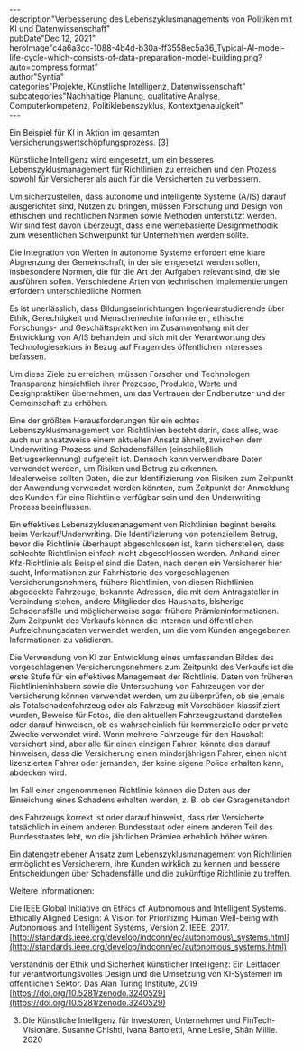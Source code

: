\---  
description"Verbesserung des Lebenszyklusmanagements von Politiken mit KI und Datenwissenschaft"   
pubDate"Dec 12, 2021"   
heroImage"c4a6a3cc-1088-4b4d-b30a-ff3558ec5a36_Typical-AI-model-life-cycle-which-consists-of-data-preparation-model-building.png?auto=compress,format"   
author"Syntia"   
categories"Projekte, Künstliche Intelligenz, Datenwissenschaft"   
subcategories"Nachhaltige Planung, qualitative Analyse, Computerkompetenz, Politiklebenszyklus, Kontextgenauigkeit"   
\---  

Ein Beispiel für KI in Aktion im gesamten Versicherungswertschöpfungsprozess. \[3\]

Künstliche Intelligenz wird eingesetzt, um ein besseres Lebenszyklusmanagement für Richtlinien zu erreichen und den Prozess sowohl für Versicherer als auch für die Versicherten zu verbessern.

Um sicherzustellen, dass autonome und intelligente Systeme (A/IS) darauf ausgerichtet sind, Nutzen zu bringen, müssen Forschung und Design von ethischen und rechtlichen Normen sowie Methoden unterstützt werden.  
Wir sind fest davon überzeugt, dass eine wertebasierte Designmethodik zum wesentlichen Schwerpunkt für Unternehmen werden sollte.

Die Integration von Werten in autonome Systeme erfordert eine klare Abgrenzung der Gemeinschaft, in der sie eingesetzt werden sollen, insbesondere Normen, die für die Art der Aufgaben relevant sind, die sie ausführen sollen. Verschiedene Arten von technischen Implementierungen erfordern unterschiedliche Normen.

Es ist unerlässlich, dass Bildungseinrichtungen Ingenieurstudierende über Ethik, Gerechtigkeit und Menschenrechte informieren, ethische Forschungs- und Geschäftspraktiken im Zusammenhang mit der Entwicklung von A/IS behandeln und sich mit der Verantwortung des Technologiesektors in Bezug auf Fragen des öffentlichen Interesses befassen.

Um diese Ziele zu erreichen, müssen Forscher und Technologen Transparenz hinsichtlich ihrer Prozesse, Produkte, Werte und Designpraktiken übernehmen, um das Vertrauen der Endbenutzer und der Gemeinschaft zu erhöhen.

Eine der größten Herausforderungen für ein echtes Lebenszyklusmanagement von Richtlinien besteht darin, dass alles, was auch nur ansatzweise einem aktuellen Ansatz ähnelt, zwischen dem Underwriting-Prozess und Schadensfällen (einschließlich Betrugserkennung) aufgeteilt ist. Dennoch kann verwendbare Daten verwendet werden, um Risiken und Betrug zu erkennen.  
Idealerweise sollten Daten, die zur Identifizierung von Risiken zum Zeitpunkt der Anwendung verwendet werden könnten, zum Zeitpunkt der Anmeldung des Kunden für eine Richtlinie verfügbar sein und den Underwriting-Prozess beeinflussen.

Ein effektives Lebenszyklusmanagement von Richtlinien beginnt bereits beim Verkauf/Underwriting. Die Identifizierung von potenziellem Betrug, bevor die Richtlinie überhaupt abgeschlossen ist, kann sicherstellen, dass schlechte Richtlinien einfach nicht abgeschlossen werden. Anhand einer Kfz-Richtlinie als Beispiel sind die Daten, nach denen ein Versicherer hier sucht, Informationen zur Fahrhistorie des vorgeschlagenen Versicherungsnehmers, frühere Richtlinien, von diesen Richtlinien abgedeckte Fahrzeuge, bekannte Adressen, die mit dem Antragsteller in Verbindung stehen, andere Mitglieder des Haushalts, bisherige Schadensfälle und möglicherweise sogar frühere Prämieninformationen. Zum Zeitpunkt des Verkaufs können die internen und öffentlichen Aufzeichnungsdaten verwendet werden, um die vom Kunden angegebenen Informationen zu validieren.

Die Verwendung von KI zur Entwicklung eines umfassenden Bildes des vorgeschlagenen Versicherungsnehmers zum Zeitpunkt des Verkaufs ist die erste Stufe für ein effektives Management der Richtlinie. Daten von früheren Richtlinieninhabern sowie die Untersuchung von Fahrzeugen vor der Versicherung können verwendet werden, um zu überprüfen, ob sie jemals als Totalschadenfahrzeug oder als Fahrzeug mit Vorschäden klassifiziert wurden, Beweise für Fotos, die den aktuellen Fahrzeugzustand darstellen oder darauf hinweisen, ob es wahrscheinlich für kommerzielle oder private Zwecke verwendet wird. Wenn mehrere Fahrzeuge für den Haushalt versichert sind, aber alle für einen einzigen Fahrer, könnte dies darauf hinweisen, dass die Versicherung einen minderjährigen Fahrer, einen nicht lizenzierten Fahrer oder jemanden, der keine eigene Police erhalten kann, abdecken wird.

Im Fall einer angenommenen Richtlinie können die Daten aus der Einreichung eines Schadens erhalten werden, z. B. ob der Garagenstandort

des Fahrzeugs korrekt ist oder darauf hinweist, dass der Versicherte tatsächlich in einem anderen Bundesstaat oder einem anderen Teil des Bundesstaates lebt, wo die jährlichen Prämien erheblich höher wären.

Ein datengetriebener Ansatz zum Lebenszyklusmanagement von Richtlinien ermöglicht es Versicherern, ihre Kunden wirklich zu kennen und bessere Entscheidungen über Schadensfälle und die zukünftige Richtlinie zu treffen.

Weitere Informationen:

Die IEEE Global Initiative on Ethics of Autonomous and Intelligent Systems. Ethically Aligned Design: A Vision for Prioritizing Human Well-being with Autonomous and Intelligent Systems, Version 2. IEEE, 2017. [http://standards.ieee.org/develop/indconn/ec/autonomous\_systems.html](http://standards.ieee.org/develop/indconn/ec/autonomous_systems.html)

Verständnis der Ethik und Sicherheit künstlicher Intelligenz: Ein Leitfaden für verantwortungsvolles Design und die Umsetzung von KI-Systemen im öffentlichen Sektor. Das Alan Turing Institute, 2019  
[https://doi.org/10.5281/zenodo.3240529](https://doi.org/10.5281/zenodo.3240529)

3.  Die Künstliche Intelligenz für Investoren, Unternehmer und FinTech-Visionäre. Susanne Chishti, Ivana Bartoletti, Anne Leslie, Shân Millie. 2020